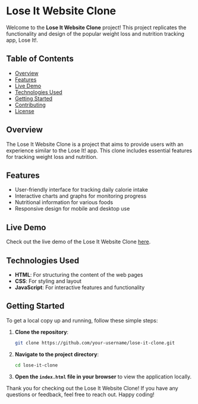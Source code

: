 # Lose It Website Clone

Welcome to the **Lose It Website Clone** project! This project replicates the functionality and design of the popular weight loss and nutrition tracking app, Lose It!.

## Table of Contents

- [Overview](#overview)
- [Features](#features)
- [Live Demo](#live-demo)
- [Technologies Used](#technologies-used)
- [Getting Started](#getting-started)
- [Contributing](#contributing)
- [License](#license)

## Overview

The Lose It Website Clone is a project that aims to provide users with an experience similar to the Lose It! app. This clone includes essential features for tracking weight loss and nutrition.

## Features

- User-friendly interface for tracking daily calorie intake
- Interactive charts and graphs for monitoring progress
- Nutritional information for various foods
- Responsive design for mobile and desktop use

## Live Demo

Check out the live demo of the Lose It Website Clone [here](https://lively-cassata-1ba7be.netlify.app/).

## Technologies Used

- **HTML**: For structuring the content of the web pages
- **CSS**: For styling and layout
- **JavaScript**: For interactive features and functionality

## Getting Started

To get a local copy up and running, follow these simple steps:

1. **Clone the repository**:
    ```sh
    git clone https://github.com/your-username/lose-it-clone.git
    ```

2. **Navigate to the project directory**:
    ```sh
    cd lose-it-clone
    ```

3. **Open the `index.html` file in your browser** to view the application locally.


Thank you for checking out the Lose It Website Clone! If you have any questions or feedback, feel free to reach out. Happy coding!
